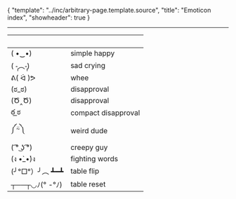 {
	"template": "../inc/arbitrary-page.template.source",
	"title": "Emoticon index",
	"showheader": true
}

---

&nbsp;         | &nbsp;
---------------|--------
( •‿•)         | simple happy
( -̩̩︵-̩̩)        | sad crying
ᕕ( ᐛ )ᕗ        | whee
(ಠ_ಠ)          | disapproval
(Ծ‸Ծ)          | disapproval
ఠ ͟ಠ            | compact disapproval 
༼⍨༽            | weird dude
(  ͡° ͜ʖ ͡°)      | creepy guy
(ง •̀_•́)ง       | fighting words
(╯°□°）╯︵ ┻━┻ | table flip
┬──┬◡ﾉ(° -°ﾉ)  | table reset


